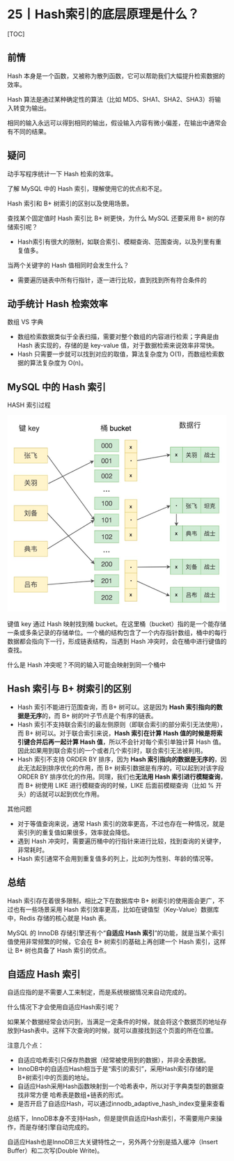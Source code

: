 # 25丨Hash索引的底层原理是什么？

[TOC]

## 前情

Hash 本身是一个函数，又被称为散列函数，它可以帮助我们大幅提升检索数据的效率。

Hash 算法是通过某种确定性的算法（比如 MD5、SHA1、SHA2、SHA3）将输入转变为输出。

相同的输入永远可以得到相同的输出，假设输入内容有微小偏差，在输出中通常会有不同的结果。

## 疑问

动手写程序统计一下 Hash 检索的效率。

了解 MySQL 中的 Hash 索引，理解使用它的优点和不足。

Hash 索引和 B+ 树索引的区别以及使用场景。

查找某个固定值时 Hash 索引比 B+ 树更快，为什么 MySQL 还要采用 B+ 树的存储索引呢？

-   Hash索引有很大的限制，如联合索引、模糊查询、范围查询，以及列里有重复值多。

当两个关键字的 Hash 值相同时会发生什么？

-   需要遍历链表中所有行指针，逐一进行比较，直到找到所有符合条件的

## 动手统计 Hash 检索效率

数组 VS 字典

-   数组检索数据类似于全表扫描，需要对整个数组的内容进行检索；字典是由 Hash 表实现的，存储的是 key-value 值，对于数据检索来说效率非常快。
-   Hash 只需要一步就可以找到对应的取值，算法复杂度为 O(1)，而数组检索数据的算法复杂度为 O(n)。

## MySQL 中的 Hash 索引

HASH 索引过程

![1575429471023](pics/1575429471023.png)

键值 key 通过 Hash 映射找到桶 bucket。在这里桶（bucket）指的是一个能存储一条或多条记录的存储单位。一个桶的结构包含了一个内存指针数组，桶中的每行数据都会指向下一行，形成链表结构，当遇到 Hash 冲突时，会在桶中进行键值的查找。

什么是 Hash 冲突呢？不同的输入可能会映射到同一个桶中

## Hash 索引与 B+ 树索引的区别

-   Hash 索引不能进行范围查询，而 B+ 树可以。这是因为 **Hash 索引指向的数据是无序**的，而 B+ 树的叶子节点是个有序的链表。
-   Hash 索引不支持联合索引的最左侧原则（即联合索引的部分索引无法使用），而 B+ 树可以。对于联合索引来说，**Hash 索引在计算 Hash 值的时候是将索引键合并后再一起计算 Hash 值**，所以不会针对每个索引单独计算 Hash 值。因此如果用到联合索引的一个或者几个索引时，联合索引无法被利用。
-   Hash 索引不支持 ORDER BY 排序，因为 **Hash 索引指向的数据是无序的**，因此无法起到排序优化的作用，而 B+ 树索引数据是有序的，可以起到对该字段 ORDER BY 排序优化的作用。同理，我们也**无法用 Hash 索引进行模糊查询**，而 B+ 树使用 LIKE 进行模糊查询的时候，LIKE 后面前模糊查询（比如 % 开头）的话就可以起到优化作用。

其他问题

-   对于等值查询来说，通常 Hash 索引的效率更高，不过也存在一种情况，就是索引列的重复值如果很多，效率就会降低。
-   遇到 Hash 冲突时，需要遍历桶中的行指针来进行比较，找到查询的关键字，非常耗时。
-   Hash 索引通常不会用到重复值多的列上，比如列为性别、年龄的情况等。

## 总结

Hash 索引存在着很多限制，相比之下在数据库中 B+ 树索引的使用面会更广，不过也有一些场景采用 Hash 索引效率更高，比如在键值型（Key-Value）数据库中，Redis 存储的核心就是 Hash 表。

MySQL 的 InnoDB 存储引擎还有个“**自适应 Hash 索引**”的功能，就是当某个索引值使用非常频繁的时候，它会在 B+ 树索引的基础上再创建一个 Hash 索引，这样让 B+ 树也具备了 Hash 索引的优点。

## 自适应 Hash 索引

自适应指的是不需要人工来制定，而是系统根据情况来自动完成的。

什么情况下才会使用自适应Hash索引呢？

如果某个数据经常会访问到，当满足一定条件的时候，就会将这个数据页的地址存放到Hash表中。这样下次查询的时候，就可以直接找到这个页面的所在位置。

注意几个点：

-   自适应哈希索引只保存热数据（经常被使用到的数据），并非全表数据。
-   InnoDB中的自适应Hash相当于是“索引的索引”，采用Hash索引存储的是B+树索引中的页面的地址。
-   自适应Hash采用Hash函数映射到一个哈希表中，所以对于字典类型的数据查找非常方便
    哈希表是数组+链表的形式。
-   是否开启了自适应Hash，可以通过innodb_adaptive_hash_index变量来查看

总结下，InnoDB本身不支持Hash，但是提供自适应Hash索引，不需要用户来操作，而是存储引擎自动完成的。

自适应Hash也是InnoDB三大关键特性之一，另外两个分别是插入缓冲（Insert Buffer）和二次写(Double Write)。